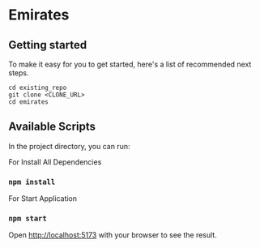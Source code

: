 # Emirates

## Getting started

To make it easy for you to get started, here's a list of recommended next steps.

```
cd existing_repo
git clone <CLONE_URL>
cd emirates
```

## Available Scripts

In the project directory, you can run:

For Install All Dependencies

### `npm install`

For Start Application

### `npm start`

Open [http://localhost:5173](http://localhost:3000) with your browser to see the result.
